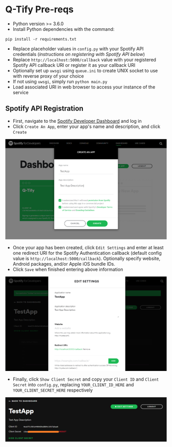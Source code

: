 # Q-Tify Pre-reqs
- Python version >= 3.6.0
- Install Python dependencies with the command:
```
pip install -r requirements.txt
```
- Replace placeholder values in `config.py` with your Spotify API credentials (*instructions on registering with Spotify API below*)
- Replace `http://localhost:5000/callback` value with your registered Spotify API callback URI or register it as your callback URI
- Optionally set up `uwsgi` using `queue.ini` to create UNIX socket to use with reverse proxy of your choice
- If not using `uwsgi`, simply run `python main.py`
- Load associated URI in web browser to access your instance of the service

## Spotify API Registration
- First, navigate to the [Spotify Developer Dashboard](https://developer.spotify.com/dashboard/) and log in
- Click `Create An App`, enter your app's name and description, and click `Create`

![Spotify Developer Portal App Registration](img/devdashboard_createapp.png)
- Once your app has been created, click `Edit Settings` and enter at least one redirect URI for the Spotify Authentication callback (default config value is `http://localhost:5000/callback`). Optionally specify website, Android packages, and/or Apple iOS bundle IDs.
- Click `Save` when finished entering above information

![Spotify Developer Portal Edit App Settings](img/devdashboard_addcallback.png)
- Finally, click `Show Client Secret` and copy your `Client ID` and `Client Secret` into `config.py`, replacing `YOUR_CLIENT_ID_HERE` and `YOUR_CLIENT_SECRET_HERE` respectively

![Spotify Developer Portal Show API Credentials](img/devdashboard_creds.png)
